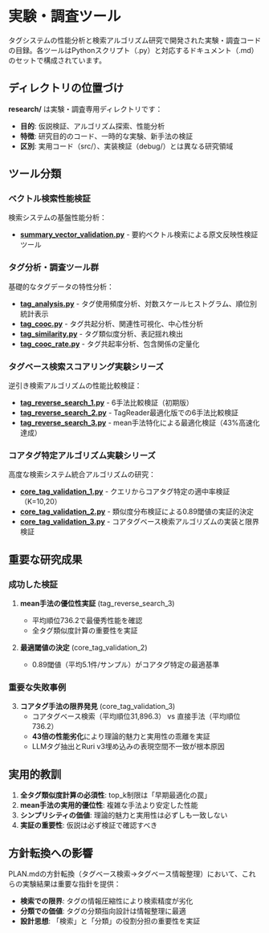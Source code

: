 # 実験・調査ツール

タグシステムの性能分析と検索アルゴリズム研究で開発された実験・調査コードの目録。各ツールはPythonスクリプト（.py）と対応するドキュメント（.md）のセットで構成されています。

## ディレクトリの位置づけ

**research/** は実験・調査専用ディレクトリです：
- **目的**: 仮説検証、アルゴリズム探索、性能分析
- **特徴**: 研究目的のコード、一時的な実験、新手法の検証
- **区別**: 実用コード（src/）、実装検証（debug/）とは異なる研究領域

## ツール分類

### ベクトル検索性能検証
検索システムの基盤性能分析：

- **[summary_vector_validation.py](summary_vector_validation.md)** - 要約ベクトル検索による原文反映性検証ツール

### タグ分析・調査ツール群
基礎的なタグデータの特性分析：

- **[tag_analysis.py](tag_analysis.md)** - タグ使用頻度分析、対数スケールヒストグラム、順位別統計表示
- **[tag_cooc.py](tag_cooc.md)** - タグ共起分析、関連性可視化、中心性分析
- **[tag_similarity.py](tag_similarity.md)** - タグ類似度分析、表記揺れ検出
- **[tag_cooc_rate.py](tag_cooc_rate.md)** - タグ共起率分析、包含関係の定量化

### タグベース検索スコアリング実験シリーズ
逆引き検索アルゴリズムの性能比較検証：

- **[tag_reverse_search_1.py](tag_reverse_search_1.md)** - 6手法比較検証（初期版）
- **[tag_reverse_search_2.py](tag_reverse_search_2.md)** - TagReader最適化版での6手法比較検証
- **[tag_reverse_search_3.py](tag_reverse_search_3.md)** - mean手法特化による最適化検証（43%高速化達成）

### コアタグ特定アルゴリズム実験シリーズ
高度な検索システム統合アルゴリズムの研究：

- **[core_tag_validation_1.py](core_tag_validation_1.md)** - クエリからコアタグ特定の適中率検証（K=10,20）
- **[core_tag_validation_2.py](core_tag_validation_2.md)** - 類似度分布検証による0.89閾値の実証的決定
- **[core_tag_validation_3.py](core_tag_validation_3.md)** - コアタグベース検索アルゴリズムの実装と限界検証

## 重要な研究成果

### 成功した検証
1. **mean手法の優位性実証** (tag_reverse_search_3)
   - 平均順位736.2で最優秀性能を確認
   - 全タグ類似度計算の重要性を実証

2. **最適閾値の決定** (core_tag_validation_2)
   - 0.89閾値（平均5.1件/サンプル）がコアタグ特定の最適基準

### 重要な失敗事例
3. **コアタグ手法の限界発見** (core_tag_validation_3)
   - コアタグベース検索（平均順位31,896.3） vs 直接手法（平均順位736.2）
   - **43倍の性能劣化**により理論的魅力と実用性の乖離を実証
   - LLMタグ抽出とRuri v3埋め込みの表現空間不一致が根本原因

## 実用的教訓

1. **全タグ類似度計算の必須性**: top_k制限は「早期最適化の罠」
2. **mean手法の実用的優位性**: 複雑な手法より安定した性能
3. **シンプリシティの価値**: 理論的魅力と実用性は必ずしも一致しない
4. **実証の重要性**: 仮説は必ず検証で確認すべき

## 方針転換への影響

PLAN.mdの方針転換（タグベース検索→タグベース情報整理）において、これらの実験結果は重要な指針を提供：

- **検索での限界**: タグの情報圧縮性により検索精度が劣化
- **分類での価値**: タグの分類指向設計は情報整理に最適
- **設計思想**: 「検索」と「分類」の役割分担の重要性を実証